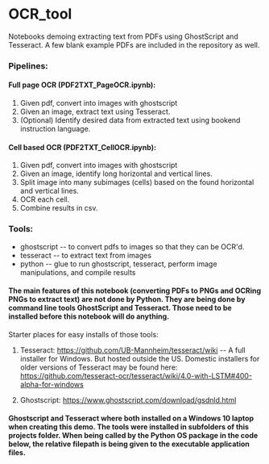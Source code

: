 # OCR_tool
Notebooks demoing extracting text from PDFs using GhostScript and Tesseract. A few blank example PDFs are included in the repository as well.

### Pipelines:

#### Full page OCR (PDF2TXT_PageOCR.ipynb):
1. Given pdf, convert into images with ghostscript
2. Given an image, extract text using Tesseract.
3. (Optional) Identify desired data from extracted text using bookend instruction language.

#### Cell based OCR (PDF2TXT_CellOCR.ipynb):
1. Given pdf, convert into images with ghostscript
2. Given an image, identify long horizontal and vertical lines.
3. Split image into many subimages (cells) based on the found horizontal and vertical lines.
4. OCR each cell.
5. Combine results in csv.

### Tools:
* ghostscript -- to convert pdfs to images so that they can be OCR'd.
* tesseract -- to extract text from images
* python -- glue to run ghostscript, tesseract, perform image manipulations, and compile results

#### The main features of this notebook (converting PDFs to PNGs and OCRing PNGs to extract text) are not done by Python. They are being done by command line tools GhostScript and Tesseract. Those need to be installed before this notebook will do anything.

Starter places for easy installs of those tools:
1. Tesseract: https://github.com/UB-Mannheim/tesseract/wiki -- A full installer for Windows. But hosted outside the US. Domestic installers for older versions of Tesseract may be found here: https://github.com/tesseract-ocr/tesseract/wiki/4.0-with-LSTM#400-alpha-for-windows

2. Ghostscript: https://www.ghostscript.com/download/gsdnld.html

#### Ghostscript and Tesseract where both installed on a Windows 10 laptop when creating this demo. The tools were installed in subfolders of this projects folder. When being called by the Python OS package in the code below, the relative filepath is being given to the executable application files. 
